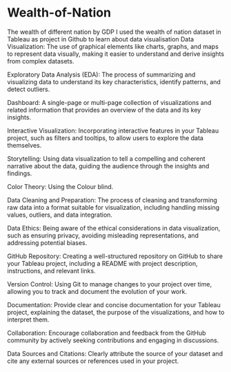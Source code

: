 # Wealth-of-Nation
The wealth of different nation by GDP
I used the wealth of nation dataset in Tableau as project in Github to learn about data visualisation
Data Visualization: The use of graphical elements like charts, graphs, and maps to represent data visually, making it easier to understand and derive insights from complex datasets.

Exploratory Data Analysis (EDA): The process of summarizing and visualizing data to understand its key characteristics, identify patterns, and detect outliers.

Dashboard: A single-page or multi-page collection of visualizations and related information that provides an overview of the data and its key insights.

Interactive Visualization: Incorporating interactive features in your Tableau project, such as filters and tooltips, to allow users to explore the data themselves.

Storytelling: Using data visualization to tell a compelling and coherent narrative about the data, guiding the audience through the insights and findings.

Color Theory: Using the Colour blind.

Data Cleaning and Preparation: The process of cleaning and transforming raw data into a format suitable for visualization, including handling missing values, outliers, and data integration.

Data Ethics: Being aware of the ethical considerations in data visualization, such as ensuring privacy, avoiding misleading representations, and addressing potential biases.

GitHub Repository: Creating a well-structured repository on GitHub to share your Tableau project, including a README with project description, instructions, and relevant links.

Version Control: Using Git to manage changes to your project over time, allowing you to track and document the evolution of your work.

Documentation: Provide clear and concise documentation for your Tableau project, explaining the dataset, the purpose of the visualizations, and how to interpret them.

Collaboration: Encourage collaboration and feedback from the GitHub community by actively seeking contributions and engaging in discussions.

Data Sources and Citations: Clearly attribute the source of your dataset and cite any external sources or references used in your project.

